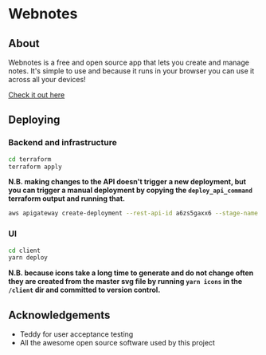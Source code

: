 # Webnotes

## About

Webnotes is a free and open source app that lets you create and manage notes. It's simple to use and because it runs in your browser you can use it across all your devices!

[Check it out here](https://webnotes.link)

## Deploying

### Backend and infrastructure

```sh
cd terraform
terraform apply
```

**N.B. making changes to the API doesn't trigger a new deployment, but you can trigger a manual deployment by copying the `deploy_api_command` terraform output and running that.**

```sh
aws apigateway create-deployment --rest-api-id a6zs5gaxx6 --stage-name prod
```

### UI

```sh
cd client
yarn deploy
```

**N.B. because icons take a long time to generate and do not change often they are created from the master svg file by running `yarn icons` in the `/client` dir and committed to version control.**

## Acknowledgements

- Teddy for user acceptance testing
- All the awesome open source software used by this project
